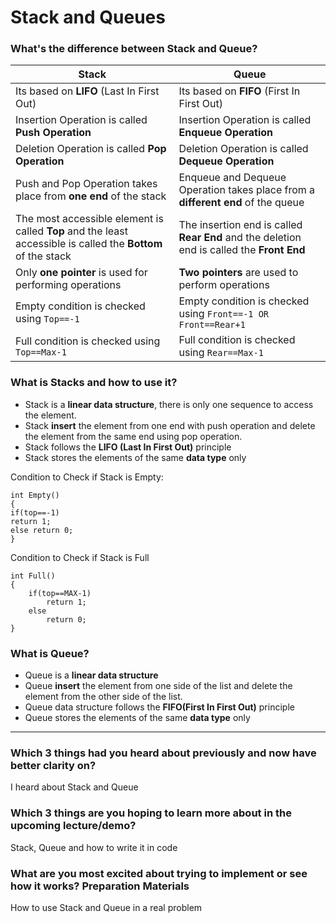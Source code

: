 # Stack and Queues

### What's the difference between Stack and Queue?

| Stack | Queue |
| ----------- | ----------- |
| Its based on **LIFO** (Last In First Out) | Its based on **FIFO** (First In First Out) |
| Insertion Operation is called **Push Operation** | Insertion Operation is called **Enqueue Operation** |
| Deletion Operation is called **Pop Operation** | Deletion Operation is called **Dequeue Operation** |
| Push and Pop Operation takes place from **one end** of the stack | Enqueue and Dequeue Operation takes place from a **different end** of the queue |
| The most accessible element is called **Top** and the least accessible is called the **Bottom** of the stack | The insertion end is called **Rear End** and the deletion end is called the **Front End**  |
| Only **one pointer** is used for performing operations  | **Two pointers** are used to perform operations |
| Empty condition is checked using `Top==-1` | Empty condition is checked using `Front==-1 OR Front==Rear+1` |
| Full condition is checked using `Top==Max-1` | Full condition is checked using `Rear==Max-1` |

### What is Stacks and how to use it?
- Stack is a **linear data structure**, there is only one sequence to access the element.
- Stack **insert** the element from one end with push operation and delete the element from the same end using pop operation.
- Stack follows the **LIFO (Last In First Out)** principle
- Stack stores the elements of the same **data type** only

Condition to Check if Stack is Empty:
```
int Empty() 
{ 
if(top==-1) 
return 1; 
else return 0; 
}
```

Condition to Check if Stack is Full
```
int Full()
{
    if(top==MAX-1)
        return 1;
    else
        return 0;
}
```


### What is Queue?
- Queue is a **linear data structure**
- Queue **insert** the element from one side of the list and delete the element from the other side of the list.
- Queue data structure follows the **FIFO(First In First Out)** principle
- Queue stores the elements of the same **data type** only
----

### Which 3 things had you heard about previously and now have better clarity on? 
I heard about Stack and Queue

### Which 3 things are you hoping to learn more about in the upcoming lecture/demo? 
Stack, Queue and how to write it in code

### What are you most excited about trying to implement or see how it works? Preparation Materials
How to use Stack and Queue in a  real problem

